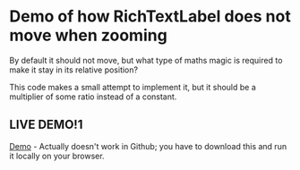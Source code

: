 # Demo of how RichTextLabel does not move when zooming

By default it should not move, but what type of maths
magic is required to make it stay in its relative position?

This code makes a small attempt to implement it, but
it should be a multiplier of some ratio instead of
a constant.

## LIVE DEMO!1

[Demo](export/ZoomLabelTest.html) - Actually doesn't
work in Github; you have to download this and run it
locally on your browser.

